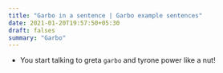 ```yaml
---
title: "Garbo in a sentence | Garbo example sentences"
date: 2021-01-20T19:57:50+05:30
draft: falses
summary: "Garbo"
---
```

- You start talking to greta `garbo` and tyrone power like a nut!
                 
